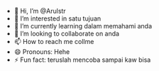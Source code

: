 - 👋 Hi, I’m @Arulstr
- 👀 I’m interested in satu tujuan
- 🌱 I’m currently learning dalam memahami anda
- 💞️ I’m looking to collaborate on anda
- 📫 How to reach me collme
- 😄 Pronouns: Hehe
- ⚡ Fun fact: teruslah mencoba sampai kaw bisa

<!---
Arulstr/Arulstr is a ✨ special ✨ repository because its `README.md` (this file) appears on your GitHub profile.
You can click the Preview link to take a look at your changes.
--->
